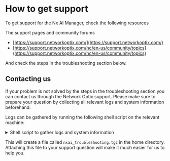 # How to get support

To get support for the Nx AI Manager, check the following resources

The support pages and community forums

* [https://support.networkoptix.com/](https://support.networkoptix.com/)
* [https://support.networkoptix.com/hc/en-us/community/topics](https://support.networkoptix.com/hc/en-us/community/topics)

And check the steps in the troubleshooting section below.

## Contacting us

If your problem is not solved by the steps in the troubleshooting section you can contact us through the Network Optix support. Please make sure to prepare your question by collecting all relevant logs and system information beforehand.

Logs can be gathered by running the following shell script on the relevant machine:

<details>

<summary>Shell script to gather logs and system information</summary>

```bash
#!/bin/bash

# This script is used to gather information about the HW and SW of the system, in addition to information about the Nx AI Manager.
# The information is stored in a directory located in ~/nxai_troubleshooting and then compressed into a file named ~/nxai_troubleshooting.tgz.
# To get support, please attach the compressed file to your support request.
# NOTE: No sensitive information is collected, only the basic system information and the Nx AI Manager information.
# Enable debug mode
# set -x

# Create directory where the information will be stored
current_dir=$(pwd)
info_dir=~/nxai_troubleshooting
rm -rf $info_dir >/dev/null 2>&1
rm -rf $info_dir.tgz >/dev/null 2>&1
mkdir -p $info_dir

# Redirect all output and error streams to a log file
log_file="$info_dir/nxai_troubleshooting.log"
exec > >(tee -a "$log_file") 2>&1

############################### Basic System Information
lsb_release -a >$info_dir/lsb_release.txt
uname -a >$info_dir/uname.txt
lscpu >$info_dir/lscpu.txt
lspci >$info_dir/lspci.txt
df -h >$info_dir/df.txt
ldd --version >$info_dir/ldd_version.txt

############################### Check if the mediaserver is installed
plugins_dir=""
if [ -d /opt/networkoptix-metavms/mediaserver/bin/plugins/ ]; then
    plugins_dir="/opt/networkoptix-metavms/mediaserver/bin/plugins/"
elif [ -d /opt/networkoptix/mediaserver/bin/plugins/ ]; then
    plugins_dir="/opt/networkoptix/mediaserver/bin/plugins/"
    echo "This is not a Meta installation"
else
    echo "Mediaserver is not installed."
fi
# get Mediaserver installed version
cat $plugins_dir/../../build_info.txt >$info_dir/mediaserver_info.txt

############################### Check if AI Plugin is installed
if [ -f $plugins_dir/nxai_plugin/libnxai_plugin.so ]; then
    echo "AI Plugin is installed."
else
    echo "AI Plugin is not installed."
fi
libnxai_plugin_dir=$plugins_dir/nxai_plugin/
# Check if tree is installed
if command -v tree >/dev/null 2>&1; then
    echo "Using tree to list files in the AI Plugin directory"
    tree -h --du "$libnxai_plugin_dir/" >"$info_dir/nxai_plugin_tree.txt"
else
    echo "Using du to list file sizes in the AI Plugin directory"
    du -ah "$libnxai_plugin_dir/" >"$info_dir/nxai_plugin_du.txt"
fi

# Gather all log files in the AI Plugin directory
find $libnxai_plugin_dir -name "*.log" -exec cp {} $info_dir/ \;
find $libnxai_plugin_dir -name "*.log.*" -exec cp {} $info_dir/ \;

############################### Check if AI Manager is installed
if [ -d $libnxai_plugin_dir/nxai_manager/bin ]; then
    echo "AI Manager is installed."
else
    echo "AI Manager is not installed."
fi
nxai_manager_dir=$libnxai_plugin_dir/nxai_manager/
bin_dir=$nxai_manager_dir/bin/

############################### Check AI Manager configuration
if [ -f $bin_dir/installed_runtime.txt ]; then
    echo "Runtime might be installed."
else
    echo "Runtime not installed."
fi
# Get the installed runtime information
cp $bin_dir/installed_runtime.txt $info_dir/installed_runtime.txt
# Get the settings file
cp $bin_dir/../etc/settings.json $info_dir/settings.json

############################### Check if AI Manager is running
# get running processes
ps aux | grep nxai >>$info_dir/nxai_manager_ps_aux.txt

############################### Check connectivity to the Nx AI Cloud
# Check if curl or wget is available
if command -v curl >/dev/null 2>&1; then
    echo "Using curl"
    # check if Nx AI Cloud is reachable
    curl -s https://api.sclbl.nxvms.com/dev/ >$info_dir/nxai_cloud_connectivity.txt
    # Download a file from the Nx AI Cloud to measure the download speed
    echo "Downloading a test file from the Nx AI Cloud to measure download speed..."
    curl -s -m 10 "https://cdn.sclbl.nxvms.com/benchmark.bin?size=10" -o /dev/null -w "%{speed_download}" |
        awk '{print "Model download speed: " $1/1048576 " MB/sec"}' \
            >$info_dir/nxai_cloud_download_speed_1.txt
    curl -s -m 10 "https://artifactory.nxvms.dev/artifactory/nxai_open/files/23MB.bin" -o /dev/null -w "%{speed_download}" |
        awk '{print "Runtime download speed: " $1/1048576 " MB/sec"}' \
            >$info_dir/nxai_cloud_download_speed_2.txt
elif command -v wget >/dev/null 2>&1; then
    echo "Using wget"
    wget -q -O "$info_dir/nxai_cloud_connectivity.txt" https://api.sclbl.nxvms.com/dev/
    wget --timeout=10 "https://artifactory.nxvms.dev/artifactory/nxai_open/files/23MB.bin" -O /dev/null >$info_dir/nxai_cloud_download_speed_1.txt 2>&1
    wget --timeout=10 "https://cdn.sclbl.nxvms.com/benchmark.bin?size=10" -O /dev/null >$info_dir/nxai_cloud_download_speed_2.txt 2>&1
else
    echo "ERROR: Neither curl nor wget is installed."
fi
# Get the latency to the Nx AI Cloud
ping -c 10 api.sclbl.nxvms.com >$info_dir/nxai_cloud_ping.txt

# Get information about DEEPX if available
# Checking if dxrt-cli is installed
if command -v dxrt-cli >/dev/null 2>&1; then
    echo "dxrt-cli is installed."
    dxrt-cli -s >$info_dir/dxrt_cli_version.txt 2>&1
else
    echo "dxrt-cli is not installed."
fi

############################### tar compress the information
cd $info_dir/..
tar -cvf $info_dir.tgz "$(basename $info_dir)" >/dev/null || echo "ERROR: Failed to compress the information."
rm -rf $info_dir >/dev/null 2>&1

echo "System information gathering complete."
echo "The collected information is stored in $info_dir.tgz"
echo "Please attach this archive to your support request, and optionally delete it from the disk."
cd "$current_dir"

```

</details>

This will create a file called `nxai_troubleshooting.tgz` in the home directory. Attaching this file to your support question will make it much easier for us to help you.
